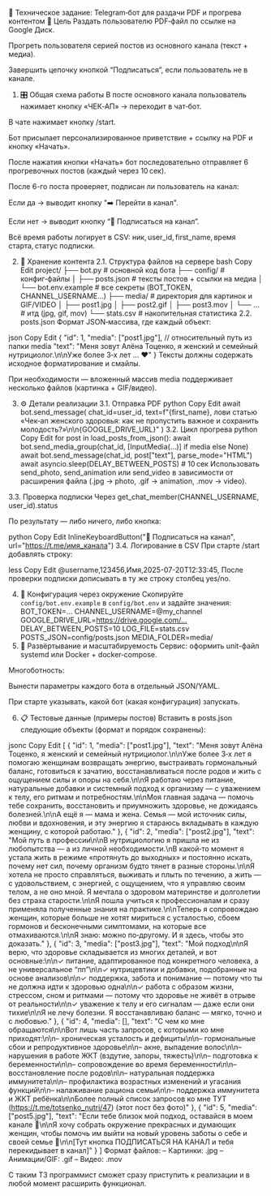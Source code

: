 🧾 Техническое задание: Telegram‑бот для раздачи PDF и прогрева контентом
🎯 Цель
Раздать пользователю PDF‑файл по ссылке на Google Диск.

Прогреть пользователя серией постов из основного канала (текст + медиа).

Завершить цепочку кнопкой “Подписаться”, если пользователь не в канале.

1. 🎛️ Общая схема работы
В посте основного канала пользователь нажимает кнопку «ЧЕК‑АП» → переходит в чат‑бот.

В чате нажимает кнопку /start.

Бот присылает персонализированное приветствие + ссылку на PDF и кнопку «Начать».

После нажатия кнопки «Начать» бот последовательно отправляет 6 прогревочных постов (каждый через 10 сек).

После 6-го поста проверяет, подписан ли пользователь на канал:

Если да → выводит кнопку "➡️ Перейти в канал".

Если нет → выводит кнопку “🔔 Подписаться на канал”.

Всё время работы логирует в CSV: ник, user_id, first_name, время старта, статус подписки.

2. 📂 Хранение контента
2.1. Структура файлов на сервере
bash
Copy
Edit
project/
├── bot.py                   # основной код бота
├── config/                  # конфиг‑файлы
│   ├── posts.json           # тексты постов + ссылки на медиа
│   └── bot.env.example              # все секреты (BOT_TOKEN, CHANNEL_USERNAME…)
├── media/                   # директория для картинок и GIF/VIDEO
│   ├── post1.jpg
│   ├── post2.gif
│   ├── post3.mov
│   └── …                    # итд (jpg, gif, mov)
└── stats.csv                # накопительная статистика
2.2. posts.json
Формат JSON‑массива, где каждый объект:

json
Copy
Edit
{
  "id": 1,
  "media": ["post1.jpg"],         // относительный путь из папки media
  "text": "Меня зовут Алёна Тоценко, я женский и семейный нутрициолог.\n\nУже более 3‑х лет … ❤️"
}
Тексты должны содержать исходное форматирование и смайлы.

При необходимости — вложенный массив media поддерживает несколько файлов (картинка + GIF/видео).

3. ⚙️ Детали реализации
3.1. Отправка PDF
python
Copy
Edit
await bot.send_message(
    chat_id=user_id,
    text=f"{first_name}, лови статью «Чек‑ап женского здоровья: как не пропустить важное и сохранить молодость?»\n\n{GOOGLE_DRIVE_URL}"
)
3.2. Цикл прогрева
python
Copy
Edit
for post in load_posts_from_json():
    await bot.send_media_group(chat_id, [InputMedia(…)] if media else None)
    await bot.send_message(chat_id, post["text"], parse_mode="HTML")
    await asyncio.sleep(DELAY_BETWEEN_POSTS)  # 10 сек
Использовать send_photo, send_animation или send_video в зависимости от расширения файла (.jpg → photo, .gif → animation, .mov → video).

3.3. Проверка подписки
Через get_chat_member(CHANNEL_USERNAME, user_id).status

По результату — либо ничего, либо кнопка:

python
Copy
Edit
InlineKeyboardButton("🔔 Подписаться на канал", url="https://t.me/имя_канала")
3.4. Логирование в CSV
При старте /start добавлять строку:

less
Copy
Edit
@username,123456,Имя,2025-07-20T12:33:45,
После проверки подписки дописывать в ту же строку столбец yes/no.

4. 🔧 Конфигурация через окружение
Скопируйте `config/bot.env.example` в `config/bot.env` и задайте значения:
BOT_TOKEN=…
CHANNEL_USERNAME=@my_channel
GOOGLE_DRIVE_URL=https://drive.google.com/…
DELAY_BETWEEN_POSTS=10
LOG_FILE=stats.csv
POSTS_JSON=config/posts.json
MEDIA_FOLDER=media/
5. 🚀 Развёртывание и масштабируемость
Сервис: оформить unit-файл systemd или Docker + docker‑compose.

Многоботность:

Вынести параметры каждого бота в отдельный JSON/YAML.

При старте указывать, какой бот (какая конфигурация) запускать.

6. 📋 Тестовые данные (примеры постов)
Вставить в posts.json следующие объекты (формат и порядок сохранены):

jsonc
Copy
Edit
[
  {
    "id": 1,
    "media": ["post1.jpg"],
    "text": "Меня зовут Алёна Тоценко, я женский и семейный нутрициолог.\n\nУже более 3‑х лет я помогаю женщинам возвращать энергию, выстраивать гормональный баланс, готовиться к зачатию, восстанавливаться после родов и жить с ощущением силы и опоры на себя.\n\nЯ работаю через питание, натуральные добавки и системный подход к организму — с уважением к телу, его ритмам и потребностям.\n\nМоя главная задача — помочь тебе сохранить, восстановить и приумножить здоровье, не дожидаясь болезней.\n\nА ещё я — мама и жена. Семья — мой источник силы, любви и вдохновения, и эту энергию я стараюсь вкладывать в каждую женщину, с которой работаю."
  },
  {
    "id": 2,
    "media": ["post2.jpg"],
    "text": "Мой путь в профессии\n\nВ нутрициологию я пришла не из любопытства — а из личной необходимости.\nВ какой‑то момент я устала жить в режиме «протянуть до выходных» и постоянно искать, почему нет сил, почему организм будто тянет в разные стороны.\n\nЯ хотела не просто справляться, выживать и плыть по течению, а жить — с удовольствием, с энергией, с ощущением, что я управляю своим телом, а не оно мной. Я мечтала о здоровом материнстве и долголетии без страха старости.\n\nЯ пошла учиться к профессионалам и сразу применяла полученные знания на практике.\n\nТеперь я сопровождаю женщин, которые больше не хотят мириться с усталостью, сбоем гормонов и бесконечными симптомами, на которые все отмахиваются.\n\nЯ знаю: можно по‑другому. И я здесь, чтобы это доказать."
  },
  {
    "id": 3,
    "media": ["post3.jpg"],
    "text": "Мой подход\n\nЯ верю, что здоровье складывается из многих деталей, и вот основные:\n\n✓ питание, адаптированное под конкретного человека, а не универсальное “пп”\n\n✓ нутрицевтики и добавки, подобранные на основе анализов\n\n✓ поддержка, забота и понимание — потому что ты не должна идти к здоровью одна\n\n✓ работа с образом жизни, стрессом, сном и ритмами — потому что здоровье не живёт в отрыве от реальности\n\n✓ уважение к телу и его сигналам — даже если они тихие\n\nЯ не лечу болезни. Я восстанавливаю баланс — мягко, точно и с любовью."
  },
  {
    "id": 4,
    "media": [],
    "text": "С чем ко мне обращаются\n\nВот лишь часть запросов, с которыми ко мне приходят:\n\n– хроническая усталость и дефициты\n\n– гормональные сбои и репродуктивное здоровье\n\n– акне, выпадение волос\n\n– нарушения в работе ЖКТ (вздутие, запоры, тяжесть)\n\n– подготовка к беременности\n\n– сопровождение во время беременности\n\n– восстановление после родов\n\n– натуральная поддержка иммунитета\n\n– профилактика возрастных изменений и угасания функций\n\n– налаживание рациона семьи\n\n– поддержка иммунитета и ЖКТ ребёнка\n\nБолее полный список запросов ко мне ТУТ (https://t.me/totsenko_nutri/47) (этот пост без фото)"
  },
  {
    "id": 5,
    "media": ["post5.jpg"],
    "text": "Если тебе близок мой подход, оставайся в моем канале 🤍\n\nЯ хочу собрать окружение прекрасных и думающих женщин, чтобы помочь им выйти на новый уровень заботы о себе и своей семье 🫶\n\n[Тут кнопка ПОДПИСАТЬСЯ НА КАНАЛ и тебя перекидывает в канал]"
  }
]
Формат файлов:
– Картинки: .jpg
– Анимации/GIF: .gif
– Видео: .mov

С таким ТЗ программист сможет сразу приступить к реализации и в любой момент расширить функционал.
